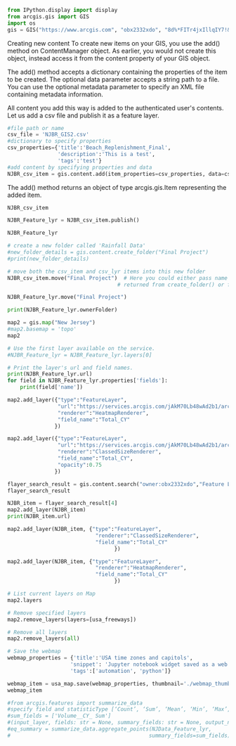 

```python
from IPython.display import display
from arcgis.gis import GIS
import os
gis = GIS("https://www.arcgis.com", "obx2332xdo", "8d%*FITr4jxIllqIY7!&#")
```

Creating new content
To create new items on your GIS, you use the add() method on ContentManager object. As earlier, you would not create this object, instead access it from the content property of your GIS object.

The add() method accepts a dictionary containing the properties of the item to be created. The optional data parameter accepts a string path to a file. You can use the optional metadata parameter to specify an XML file containing metadata information.

All content you add this way is added to the authenticated user's contents. Let us add a csv file and publish it as a feature layer.


```python
#file path or name
csv_file = 'NJBR_GIS2.csv'
#dictionary to specify properties
csv_properties={'title':'Beach_Replenishment_Final',
                'description':'This is a test',
                'tags':'test'}
#add content by specifying properties and data
NJBR_csv_item = gis.content.add(item_properties=csv_properties, data=csv_file)
```

The add() method returns an object of type arcgis.gis.Item representing the added item.


```python
NJBR_csv_item
```


```python
NJBR_Feature_lyr = NJBR_csv_item.publish()
```


```python
NJBR_Feature_lyr
```


```python
# create a new folder called 'Rainfall Data'
#new_folder_details = gis.content.create_folder("Final Project")
#print(new_folder_details)
```


```python
# move both the csv_item and csv_lyr items into this new folder
NJBR_csv_item.move("Final Project")  # Here you could either pass name of the folder or the dictionary
                                   # returned from create_folder() or folders property on a User object

NJBR_Feature_lyr.move("Final Project")
```


```python
print(NJBR_Feature_lyr.ownerFolder)
```


```python
map2 = gis.map("New Jersey")
#map2.basemap = 'topo'
map2
```


```python
# Use the first layer available on the service.
#NJBR_Feature_lyr = NJBR_Feature_lyr.layers[0]
```


```python
# Print the layer's url and field names.
print(NJBR_Feature_lyr.url)
for field in NJBR_Feature_lyr.properties['fields']:
    print(field['name'])
```


```python
map2.add_layer({"type":"FeatureLayer",
                "url":"https://services.arcgis.com/jAkM70Lb48wAd2b1/arcgis/rest/services/Beach_Replenishment_Final/FeatureServer/0",
                "renderer":"HeatmapRenderer",
                "field_name":"Total_CY"               
               })
```


```python
map2.add_layer({"type":"FeatureLayer",
                "url":"https://services.arcgis.com/jAkM70Lb48wAd2b1/arcgis/rest/services/Beach_Replenishment_Final/FeatureServer/0",
                "renderer":"ClassedSizeRenderer",
                "field_name":"Total_CY",
                "opacity":0.75
               })
```


```python
flayer_search_result = gis.content.search("owner:obx2332xdo","Feature Layer", outside_org=True)
flayer_search_result
```


```python
NJBR_item = flayer_search_result[4]
map2.add_layer(NJBR_item)
print(NJBR_item.url)
```


```python
map2.add_layer(NJBR_item, {"type":"FeatureLayer",
                            "renderer":"ClassedSizeRenderer",
                            "field_name":"Total_CY"
                                  })
```


```python
map2.add_layer(NJBR_item, {"type":"FeatureLayer",                            
                            "renderer":"HeatmapRenderer",
                            "field_name":"Total_CY"
                                  })
```


```python
# List current layers on Map
map2.layers
```


```python
# Remove specified layers
map2.remove_layers(layers=[usa_freeways])
```


```python
# Remove all layers
map2.remove_layers(all)
```


```python
# Save the webmap
webmap_properties = {'title':'USA time zones and capitols',
                    'snippet': 'Jupyter notebook widget saved as a web map',
                    'tags':['automation', 'python']}

webmap_item = usa_map.save(webmap_properties, thumbnail='./webmap_thumbnail.png', folder='webmaps')
webmap_item
```


```python
#from arcgis.features import summarize_data
#specify field and statisticType [‘Count’, ‘Sum’, ‘Mean’, ‘Min’, ‘Max’, ‘Range’, ‘Stddev’, ‘Var’]
#sum_fields = ['Volume__CY_ Sum']
#(input_layer, fields: str = None, summary_fields: str = None, output_name: str = None, gis=None)
#eq_summary = summarize_data.aggregate_points(NJData_Feature_lyr,                                            
#                                            summary_fields=sum_fields)
```
